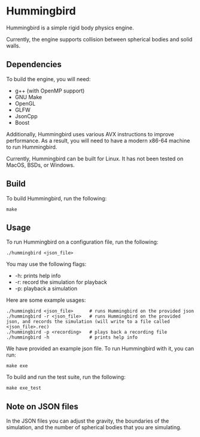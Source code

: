 # Hummingbird
Hummingbird is a simple rigid body physics engine.

Currently, the engine supports collision between spherical bodies and solid walls. 
## Dependencies
To build the engine, you will need:
- g++ (with OpenMP support)
- GNU Make
- OpenGL
- GLFW
- JsonCpp
- Boost

Additionally, Hummingbird uses various AVX instructions to improve performance. As a result, you will need to have a modern x86-64 machine to run Hummingbird.

Currently, Hummingbird can be built for Linux. It has not been tested on MacOS, BSDs, or Windows.

## Build
To build Hummingbird, run the following:
```
make
```

## Usage
To run Hummingbird on a configuration file, run the following:
```
./hummingbird <json_file>
```

You may use the following flags:
* -h: prints help info
* -r: record the simulation for playback
* -p: playback a simulation

Here are some example usages:
```
./hummingbird <json_file>      # runs Hummingbird on the provided json
./hummingbird -r <json_file>   # runs Hummingbird on the provided json, and records the simulation (will write to a file called <json_file>.rec)
./hummingbird -p <recording>   # plays back a recording file
./hummingbird -h               # prints help info
```

We have provided an example json file. To run Hummingbird with it, you can run:
```
make exe
```

To build and run the test suite, run the following:
```
make exe_test
```

## Note on JSON files
In the JSON files you can adjust the gravity, the boundaries of the simulation, and the number of spherical bodies that you are simulating. 
